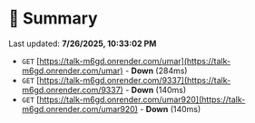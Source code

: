 # 📖 Summary
Last updated: **7/26/2025, 10:33:02 PM**

- `GET` [https://talk-m6gd.onrender.com/umar](https://talk-m6gd.onrender.com/umar) - **Down** (284ms)
- `GET` [https://talk-m6gd.onrender.com/9337](https://talk-m6gd.onrender.com/9337) - **Down** (140ms)
- `GET` [https://talk-m6gd.onrender.com/umar920](https://talk-m6gd.onrender.com/umar920) - **Down** (140ms)
